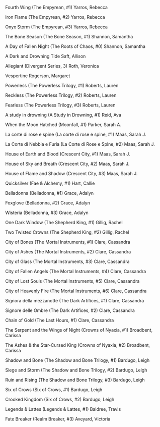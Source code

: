 Fourth Wing (The Empyrean, #1)
Yarros, Rebecca  

Iron Flame (The Empyrean, #2)
Yarros, Rebecca  
  
Onyx Storm (The Empyrean, #3)
Yarros, Rebecca  

The Bone Season (The Bone Season, #1)
Shannon, Samantha  

A Day of Fallen Night (The Roots of Chaos, #0)
Shannon, Samantha  

A Dark and Drowning Tide
Saft, Allison  

Allegiant (Divergent Series, 3)
Roth, Veronica  

Vespertine
Rogerson, Margaret  

Powerless (The Powerless Trilogy, #1)
Roberts, Lauren  

Reckless (The Powerless Trilogy, #2)
Roberts, Lauren  

Fearless (The Powerless Trilogy, #3)
Roberts, Lauren  

A study in drowning (A Study in Drowning, #1)
Reid, Ava  

When the Moon Hatched (Moonfall, #1)
Parker, Sarah A.
  
La corte di rose e spine (La corte di rose e spine, #1)
Maas, Sarah J.  

La Corte di Nebbia e Furia (La Corte di Rose e Spine, #2)
Maas, Sarah J.  

House of Earth and Blood (Crescent City, #1)
Maas, Sarah J.  

House of Sky and Breath (Crescent City, #2)
Maas, Sarah J.  

House of Flame and Shadow (Crescent City, #3)
Maas, Sarah J.  

Quicksilver (Fae & Alchemy, #1)
Hart, Callie  

Belladonna (Belladonna, #1)
Grace, Adalyn  

Foxglove (Belladonna, #2)
Grace, Adalyn  

Wisteria (Belladonna, #3)
Grace, Adalyn  

One Dark Window (The Shepherd King, #1)
Gillig, Rachel  

Two Twisted Crowns (The Shepherd King, #2)
Gillig, Rachel

City of Bones (The Mortal Instruments, #1)
Clare, Cassandra  

City of Ashes (The Mortal Instruments, #2)
Clare, Cassandra  

City of Glass (The Mortal Instruments, #3)
Clare, Cassandra  

City of Fallen Angels (The Mortal Instruments, #4)
Clare, Cassandra  

City of Lost Souls (The Mortal Instruments, #5)
Clare, Cassandra  

City of Heavenly Fire (The Mortal Instruments, #6)
Clare, Cassandra  

Signora della mezzanotte (The Dark Artifices, #1)
Clare, Cassandra  

Signore delle Ombre (The Dark Artifices, #2)
Clare, Cassandra  

Chain of Gold (The Last Hours, #1)
Clare, Cassandra  

The Serpent and the Wings of Night (Crowns of Nyaxia, #1)
Broadbent, Carissa  

The Ashes & the Star-Cursed King (Crowns of Nyaxia, #2)
Broadbent, Carissa  

Shadow and Bone (The Shadow and Bone Trilogy, #1)
Bardugo, Leigh  

Siege and Storm (The Shadow and Bone Trilogy, #2)
Bardugo, Leigh  

Ruin and Rising (The Shadow and Bone Trilogy, #3)
Bardugo, Leigh  

Six of Crows (Six of Crows, #1)
Bardugo, Leigh  

Crooked Kingdom (Six of Crows, #2)
Bardugo, Leigh  

Legends & Lattes (Legends & Lattes, #1)
Baldree, Travis  

Fate Breaker (Realm Breaker, #3)
Aveyard, Victoria  